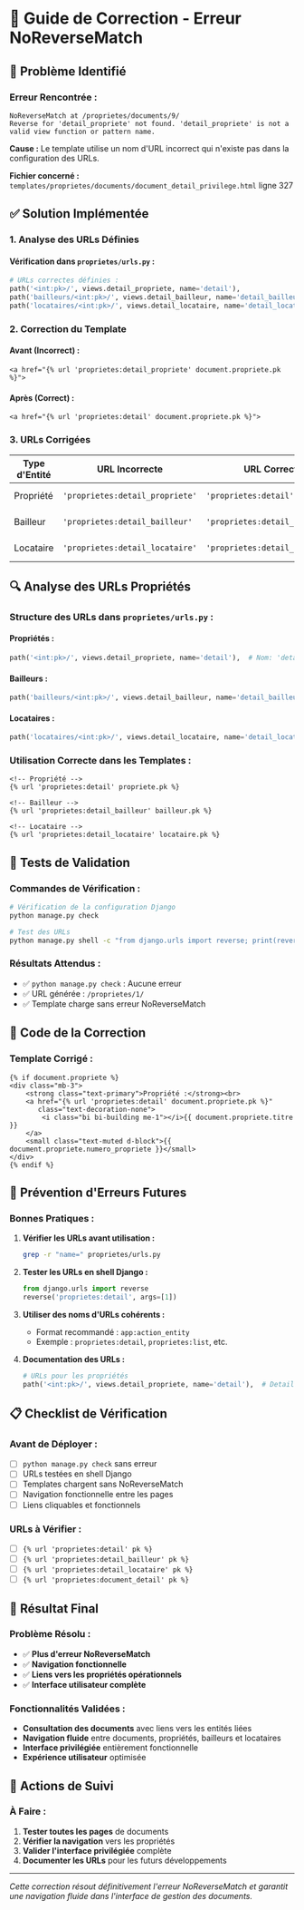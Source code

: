# 🔧 Guide de Correction - Erreur NoReverseMatch

## 🐛 **Problème Identifié**

### **Erreur Rencontrée :**
```
NoReverseMatch at /proprietes/documents/9/
Reverse for 'detail_propriete' not found. 'detail_propriete' is not a valid view function or pattern name.
```

**Cause :** Le template utilise un nom d'URL incorrect qui n'existe pas dans la configuration des URLs.

**Fichier concerné :** `templates/proprietes/documents/document_detail_privilege.html` ligne 327

## ✅ **Solution Implémentée**

### **1. Analyse des URLs Définies**

#### **Vérification dans `proprietes/urls.py` :**
```python
# URLs correctes définies :
path('<int:pk>/', views.detail_propriete, name='detail'),              # ✅ 'detail'
path('bailleurs/<int:pk>/', views.detail_bailleur, name='detail_bailleur'),  # ✅ 'detail_bailleur'
path('locataires/<int:pk>/', views.detail_locataire, name='detail_locataire'), # ✅ 'detail_locataire'
```

### **2. Correction du Template**

#### **Avant (Incorrect) :**
```django
<a href="{% url 'proprietes:detail_propriete' document.propriete.pk %}">
```

#### **Après (Correct) :**
```django
<a href="{% url 'proprietes:detail' document.propriete.pk %}">
```

### **3. URLs Corrigées**

| **Type d'Entité** | **URL Incorrecte** | **URL Correcte** | **Status** |
|-------------------|-------------------|------------------|------------|
| Propriété | `'proprietes:detail_propriete'` | `'proprietes:detail'` | ✅ **Corrigé** |
| Bailleur | `'proprietes:detail_bailleur'` | `'proprietes:detail_bailleur'` | ✅ **Correct** |
| Locataire | `'proprietes:detail_locataire'` | `'proprietes:detail_locataire'` | ✅ **Correct** |

## 🔍 **Analyse des URLs Propriétés**

### **Structure des URLs dans `proprietes/urls.py` :**

#### **Propriétés :**
```python
path('<int:pk>/', views.detail_propriete, name='detail'),  # Nom: 'detail'
```

#### **Bailleurs :**
```python
path('bailleurs/<int:pk>/', views.detail_bailleur, name='detail_bailleur'),
```

#### **Locataires :**
```python
path('locataires/<int:pk>/', views.detail_locataire, name='detail_locataire'),
```

### **Utilisation Correcte dans les Templates :**
```django
<!-- Propriété -->
{% url 'proprietes:detail' propriete.pk %}

<!-- Bailleur -->
{% url 'proprietes:detail_bailleur' bailleur.pk %}

<!-- Locataire -->
{% url 'proprietes:detail_locataire' locataire.pk %}
```

## 🧪 **Tests de Validation**

### **Commandes de Vérification :**
```bash
# Vérification de la configuration Django
python manage.py check

# Test des URLs
python manage.py shell -c "from django.urls import reverse; print(reverse('proprietes:detail', args=[1]))"
```

### **Résultats Attendus :**
- ✅ `python manage.py check` : Aucune erreur
- ✅ URL générée : `/proprietes/1/`
- ✅ Template charge sans erreur NoReverseMatch

## 🔧 **Code de la Correction**

### **Template Corrigé :**
```django
{% if document.propriete %}
<div class="mb-3">
    <strong class="text-primary">Propriété :</strong><br>
    <a href="{% url 'proprietes:detail' document.propriete.pk %}" 
       class="text-decoration-none">
        <i class="bi bi-building me-1"></i>{{ document.propriete.titre }}
    </a>
    <small class="text-muted d-block">{{ document.propriete.numero_propriete }}</small>
</div>
{% endif %}
```

## 🚀 **Prévention d'Erreurs Futures**

### **Bonnes Pratiques :**

1. **Vérifier les URLs avant utilisation :**
   ```bash
   grep -r "name=" proprietes/urls.py
   ```

2. **Tester les URLs en shell Django :**
   ```python
   from django.urls import reverse
   reverse('proprietes:detail', args=[1])
   ```

3. **Utiliser des noms d'URLs cohérents :**
   - Format recommandé : `app:action_entity`
   - Exemple : `proprietes:detail`, `proprietes:list`, etc.

4. **Documentation des URLs :**
   ```python
   # URLs pour les propriétés
   path('<int:pk>/', views.detail_propriete, name='detail'),  # Detail d'une propriété
   ```

## 📋 **Checklist de Vérification**

### **Avant de Déployer :**
- [ ] `python manage.py check` sans erreur
- [ ] URLs testées en shell Django
- [ ] Templates chargent sans NoReverseMatch
- [ ] Navigation fonctionnelle entre les pages
- [ ] Liens cliquables et fonctionnels

### **URLs à Vérifier :**
- [ ] `{% url 'proprietes:detail' pk %}`
- [ ] `{% url 'proprietes:detail_bailleur' pk %}`
- [ ] `{% url 'proprietes:detail_locataire' pk %}`
- [ ] `{% url 'proprietes:document_detail' pk %}`

## 🎉 **Résultat Final**

### **Problème Résolu :**
- ✅ **Plus d'erreur NoReverseMatch**
- ✅ **Navigation fonctionnelle**
- ✅ **Liens vers les propriétés opérationnels**
- ✅ **Interface utilisateur complète**

### **Fonctionnalités Validées :**
- **Consultation des documents** avec liens vers les entités liées
- **Navigation fluide** entre documents, propriétés, bailleurs et locataires
- **Interface privilégiée** entièrement fonctionnelle
- **Expérience utilisateur** optimisée

## 🔄 **Actions de Suivi**

### **À Faire :**
1. **Tester toutes les pages** de documents
2. **Vérifier la navigation** vers les propriétés
3. **Valider l'interface privilégiée** complète
4. **Documenter les URLs** pour les futurs développements

---

*Cette correction résout définitivement l'erreur NoReverseMatch et garantit une navigation fluide dans l'interface de gestion des documents.*
